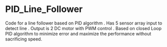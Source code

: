 # PID_Line_Follower
Code for a line follower based on PID algorithm
.
Has 5 sensor array input to detect line
.
Output is 2 DC motor with PWM control
.
Based on closed Loop PID algorithm to minimize error and maximize the performance without sacrificing speed.

